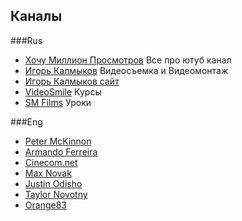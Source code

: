 ## Каналы

###Rus
- [Хочу Миллион Просмотров](https://www.youtube.com/channel/UCKzffzoHBE1bmYs8tAuXTrw) Все про ютуб канал
- [Игорь Калмыков](https://www.youtube.com/user/starvideotin) Видеосъемка и Видеомонтаж
- [Игорь Калмыков сайт](http://kalmykoff.ru/index.html)
- [VideoSmile](https://www.youtube.com/channel/UCEgthFK2fjRhMXE4kGRatmQ) Курсы
- [SM Films](https://www.youtube.com/channel/UCBUC8ZREPOuUa33Xa3cBr3g) Уроки

###Eng
- [Peter McKinnon](https://www.youtube.com/channel/UC3DkFux8Iv-aYnTRWzwaiBA)
- [Armando Ferreira](https://www.youtube.com/user/wicked4u2c)
- [Cinecom.net](https://www.youtube.com/channel/UCpLfM1_MIcIQ3jweRT19LVw)
- [Max Novak](https://www.youtube.com/channel/UCB8buiz24_VVzwFeZiuBJxw)
- [Justin Odisho](https://www.youtube.com/channel/UCy7DyWXJ0jghyMsUoOU6F7g)
- [Taylor Novotny](https://www.youtube.com/channel/UCAqAGcCLyycEjGadnTmpyWw)
- [Orange83](https://www.youtube.com/channel/UCTxhd-f3WmraKfCQSambCxA)
